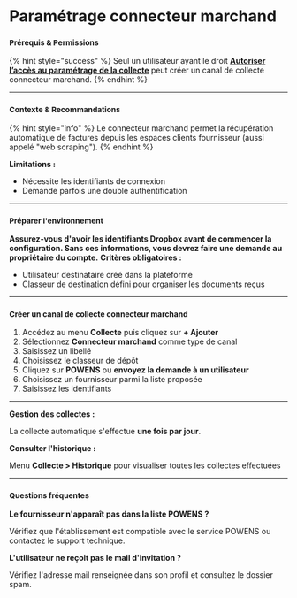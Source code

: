 # Paramétrage connecteur marchand

### <sup>**Prérequis & Permissions**</sup>

{% hint style="success" %}
Seul un utilisateur ayant le droit [**Autoriser l’accès au paramétrage de la collecte**](../administration/detail-des-droits.md) peut créer un canal de collecte connecteur marchand.
{% endhint %}

***

### <sup>**Contexte & Recommandations**</sup>

{% hint style="info" %}
Le connecteur marchand permet la récupération automatique de factures depuis les espaces clients fournisseur (aussi appelé "web scraping").
{% endhint %}

**Limitations :**

* Nécessite les identifiants de connexion
* Demande parfois une double authentification

***

### <sup>**Préparer l'environnement**</sup>

**Assurez-vous d'avoir les identifiants Dropbox avant de commencer la configuration. Sans ces informations, vous devrez faire une demande au propriétaire du compte.** **Critères obligatoires :**

* Utilisateur destinataire créé dans la plateforme
* Classeur de destination défini pour organiser les documents reçus

***

### <sup>**Créer un canal de collecte connecteur marchand**</sup>

1. Accédez au menu **Collecte** puis cliquez sur **+ Ajouter**
2. Sélectionnez **Connecteur marchand** comme type de canal
3. Saisissez un libellé
4. Choisissez le classeur de dépôt
5. Cliquez sur **POWENS** ou **envoyez la demande à un utilisateur**
6. Choisissez un fournisseur parmi la liste proposée
7. Saisissez les identifiants

***

**Gestion des collectes :**

La collecte automatique s'effectue **une fois par jour**.

**Consulter l'historique :**

Menu **Collecte > Historique** pour visualiser toutes les collectes effectuées

***

### <sup>**Questions fréquentes**</sup>

**Le fournisseur n'apparaît pas dans la liste POWENS ?**

Vérifiez que l'établissement est compatible avec le service POWENS ou contactez le support technique.

**L'utilisateur ne reçoit pas le mail d'invitation ?**

Vérifiez l'adresse mail renseignée dans son profil et consultez le dossier spam.
